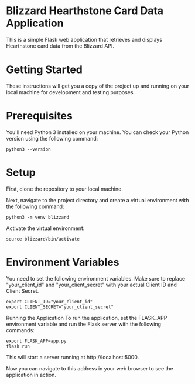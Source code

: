 # Blizzard Hearthstone Card Data Application
This is a simple Flask web application that retrieves and displays Hearthstone card data from the Blizzard API.

# Getting Started
These instructions will get you a copy of the project up and running on your local machine for development and testing purposes.

# Prerequisites
You'll need Python 3 installed on your machine. You can check your Python version using the following command:

```
python3 --version
```
# Setup
First, clone the repository to your local machine.

Next, navigate to the project directory and create a virtual environment with the following command:

```
python3 -m venv blizzard
```
Activate the virtual environment:

```
source blizzard/bin/activate
```
# Environment Variables
You need to set the following environment variables. Make sure to replace "your_client_id" and "your_client_secret" with your actual Client ID and Client Secret.

```
export CLIENT_ID="your_client_id"
export CLIENT_SECRET="your_client_secret"
```
Running the Application
To run the application, set the FLASK_APP environment variable and run the Flask server with the following commands:

```
export FLASK_APP=app.py
flask run
```
This will start a server running at http://localhost:5000.

Now you can navigate to this address in your web browser to see the application in action.
